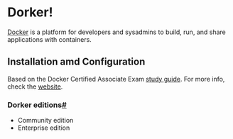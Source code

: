 # Dorker!
[Docker](https://docs.docker.com/get-started) is a platform for developers and sysadmins to build, run, and share applications with containers.

## Installation amd Configuration
Based on the Docker Certified Associate Exam [study guide](https://docker.cdn.prismic.io/docker/4a619747-6889-48cd-8420-60f24a6a13ac_DCA_study+Guide_v1.3.pdf). For more info, check the [website](https://success.docker.com/certification).


### Dorker editions[#](https://docs.docker.com/get-docker/)
- Community edition 
- Enterprise edition 



